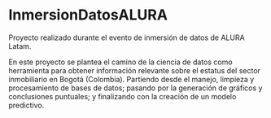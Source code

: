 # InmersionDatosALURA

Proyecto realizado durante el evento de inmersión de datos de ALURA Latam.

En este proyecto se plantea el camino de la ciencia de datos como herramienta para obtener información relevante sobre el estatus del sector inmobiliario en Bogotá (Colombia). Partiendo desde el manejo, limpieza y procesamiento de bases de datos; pasando por la generación de gráficos y conclusiones puntuales; y finalizando con la creación de un modelo predictivo. 
